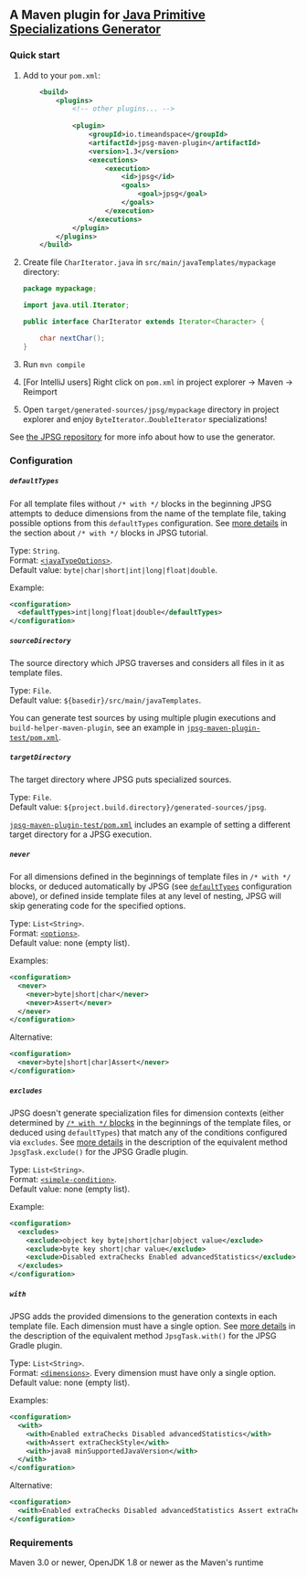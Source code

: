 ## A Maven plugin for [Java Primitive Specializations Generator](https://github.com/TimeAndSpaceIO/java-primitive-specializations-generator)

### Quick start

1. Add to your `pom.xml`:
    ```xml
        <build>
            <plugins>
                <!-- other plugins... -->
                
                <plugin>
                    <groupId>io.timeandspace</groupId>
                    <artifactId>jpsg-maven-plugin</artifactId>
                    <version>1.3</version>
                    <executions>
                        <execution>
                            <id>jpsg</id>
                            <goals>
                                <goal>jpsg</goal>
                            </goals>
                        </execution>
                    </executions>
                </plugin>
            </plugins>
        </build>
    ```
    
2. Create file `CharIterator.java` in `src/main/javaTemplates/mypackage` directory:
    ```java
    package mypackage;
    
    import java.util.Iterator;
    
    public interface CharIterator extends Iterator<Character> {
    
        char nextChar();
    }
    ```
    
3. Run `mvn compile`

4. [For IntelliJ users] Right click on `pom.xml` in project explorer &rarr; Maven &rarr; Reimport

5. Open `target/generated-sources/jpsg/mypackage` directory in project explorer and enjoy
`ByteIterator`..`DoubleIterator` specializations!

See [the JPSG repository](
https://github.com/TimeAndSpaceIO/java-primitive-specializations-generator) for more info about how
to use the generator.

### Configuration

##### `defaultTypes`
For all template files without `/* with */` blocks in the beginning JPSG attempts to deduce
dimensions from the name of the template file, taking possible options from this `defaultTypes`
configuration. See [more details](
https://github.com/TimeAndSpaceIO/java-primitive-specializations-generator#with-default-types) in
the section about `/* with */` blocks in JPSG tutorial. 

Type: `String`. <br>
Format: [`<javaTypeOptions>`](
https://github.com/TimeAndSpaceIO/java-primitive-specializations-generator#dimensions-bnf). <br>
Default value: `byte|char|short|int|long|float|double`.

Example:
```xml
<configuration>
  <defaultTypes>int|long|float|double</defaultTypes>
</configuration>
```

##### `sourceDirectory`
The source directory which JPSG traverses and considers all files in it as template files.

Type: `File`. <br>
Default value: `${basedir}/src/main/javaTemplates`.

You can generate test sources by using multiple plugin executions and `build-helper-maven-plugin`,
see an example in [`jpsg-maven-plugin-test/pom.xml`](jpsg-maven-plugin-test/pom.xml).

##### `targetDirectory`
The target directory where JPSG puts specialized sources.

Type: `File`. <br>
Default value: `${project.build.directory}/generated-sources/jpsg`.

[`jpsg-maven-plugin-test/pom.xml`](jpsg-maven-plugin-test/pom.xml) includes an example of setting a
different target directory for a JPSG execution.

##### `never`
For all dimensions defined in the beginnings of template files in `/* with */` blocks, or deduced
automatically by JPSG (see [`defaultTypes`](#defaulttypes) configuration above), or defined inside
template files at any level of nesting, JPSG will skip generating code for the specified options.

Type: `List<String>`. <br>
Format: [`<options>`](
https://github.com/TimeAndSpaceIO/java-primitive-specializations-generator#dimensions-bnf). <br>
Default value: none (empty list).

Examples:
```xml
<configuration>
  <never>
    <never>byte|short|char</never>
    <never>Assert</never>
  </never>
</configuration>
```
Alternative:
```xml
<configuration>
  <never>byte|short|char|Assert</never>
</configuration>
```

##### `excludes`
JPSG doesn't generate specialization files for dimension contexts (either determined by
[`/* with */` blocks](
https://github.com/TimeAndSpaceIO/java-primitive-specializations-generator#-with--blocks) in the
beginnings of the template files, or deduced using `defaultTypes`) that match any of the conditions
configured via `excludes`. See [more details](
https://github.com/TimeAndSpaceIO/java-primitive-specializations-generator#excludestring-conditions)
in the description of the equivalent method `JpsgTask.exclude()` for the JPSG Gradle plugin. 

Type: `List<String>`. <br>
Format: [`<simple-condition>`](
https://github.com/TimeAndSpaceIO/java-primitive-specializations-generator#conditions-bnf). <br>
Default value: none (empty list).

Example:
```xml
<configuration>
  <excludes>
    <exclude>object key byte|short|char|object value</exclude>
    <exclude>byte key short|char value</exclude>
    <exclude>Disabled extraChecks Enabled advancedStatistics</exclude>
  </excludes>
</configuration>
```

##### `with`
JPSG adds the provided dimensions to the generation contexts in each template file. Each dimension
must have a single option. See [more details](
https://github.com/TimeAndSpaceIO/java-primitive-specializations-generator#withstring-dimensions) in
the description of the equivalent method `JpsgTask.with()` for the JPSG Gradle plugin.

Type: `List<String>`. <br>
Format: [`<dimensions>`](
https://github.com/TimeAndSpaceIO/java-primitive-specializations-generator#dimensions-bnf). Every
dimension must have only a single option. <br>
Default value: none (empty list).

Examples:
```xml
<configuration>
  <with>
    <with>Enabled extraChecks Disabled advancedStatistics</with>
    <with>Assert extraCheckStyle</with>
    <with>java8 minSupportedJavaVersion</with>
  </with>
</configuration>
```
Alternative:
```xml
<configuration>
  <with>Enabled extraChecks Disabled advancedStatistics Assert extraCheckStyle java8 minSupportedJavaVersion</with>
</configuration>
```

### Requirements

Maven 3.0 or newer, OpenJDK 1.8 or newer as the Maven's runtime
